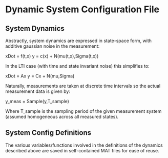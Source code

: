 # Dynamic System Configuration File

## System Dynamics

Abstractly, system dynamics are expressed in state-space form, with 
additive gaussian noise in the measurement:

xDot = f(t,x)
y = c(x) + N(mu(t,x),Sigma(t,x))

In the LTI case (with time and state invariant noise) this simplifies to:

xDot = Ax
y = Cx + N(mu,Sigma)

Naturally, measurements are taken at discrete time intervals so the actual measurement data is given by:

y_meas = Sample(y,T_sample)

Where T_sample is the sampling period of the given measurement system (assumed homogeneous across all measured states).

## System Config Definitions
The various variables/functions involved in the definitions of the dynamics described above are saved in self-contained MAT files for ease of reuse.
